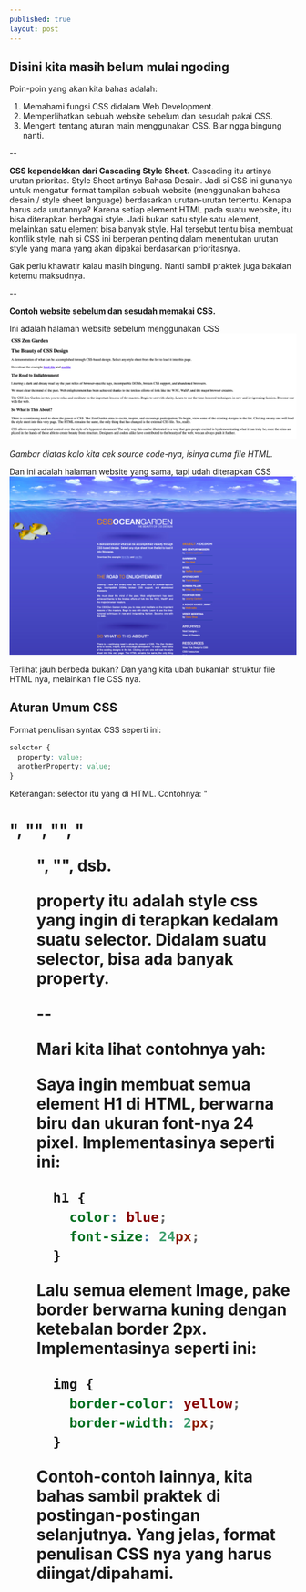 ```yaml
---
published: true
layout: post
---
```

## Disini kita masih belum mulai ngoding

Poin-poin yang akan kita bahas adalah:
1. Memahami fungsi CSS didalam Web Development.
2. Memperlihatkan sebuah website sebelum dan sesudah pakai CSS.
3. Mengerti tentang aturan main menggunakan CSS. Biar ngga bingung nanti.

--

**CSS kependekkan dari Cascading Style Sheet.**
Cascading itu artinya urutan prioritas. Style Sheet artinya Bahasa Desain. Jadi si CSS ini gunanya untuk mengatur format tampilan sebuah website (menggunakan bahasa desain / style sheet language) berdasarkan urutan-urutan tertentu. Kenapa harus ada urutannya? Karena setiap element HTML pada suatu website, itu bisa diterapkan berbagai style. Jadi bukan satu style satu element, melainkan satu element bisa banyak style. Hal tersebut tentu bisa membuat konflik style, nah si CSS ini berperan penting dalam menentukan urutan style yang mana yang akan dipakai berdasarkan prioritasnya. 

Gak perlu khawatir kalau masih bingung. Nanti sambil praktek juga bakalan ketemu maksudnya. 

--

**Contoh website sebelum dan sesudah memakai CSS.**

Ini adalah halaman website sebelum menggunakan CSS
![HTML Page](/images/html.png "Halaman HTML only")

_Gambar diatas kalo kita cek source code-nya, isinya cuma file HTML._

Dan ini adalah halaman website yang sama, tapi udah diterapkan CSS
![CSS Page](/images/css.png "Halaman HTML yang sudah di format menggunakan CSS")

Terlihat jauh berbeda bukan? Dan yang kita ubah bukanlah struktur file HTML nya, melainkan file CSS nya. 


## Aturan Umum CSS ##

Format penulisan syntax CSS seperti ini:

```CSS
selector {
  property: value;
  anotherProperty: value;
}
```

Keterangan:
selector itu yang di HTML. Contohnya: "<H1>", "<body>", "<span>", "<ul>", "<table>", dsb.
  
property itu adalah style css yang ingin di terapkan kedalam suatu selector. Didalam suatu selector, bisa ada banyak property. 
  
--  

Mari kita lihat contohnya yah:

Saya ingin membuat semua element H1 di HTML, berwarna biru dan ukuran font-nya 24 pixel. 
Implementasinya seperti ini:
  
```CSS
  h1 {
  	color: blue;
  	font-size: 24px;
  }
```

Lalu semua element Image, pake border berwarna kuning dengan ketebalan border 2px.
Implementasinya seperti ini:
  
```CSS
  img {
  	border-color: yellow;
  	border-width: 2px;
  }
```
  
Contoh-contoh lainnya, kita bahas sambil praktek di postingan-postingan selanjutnya. Yang jelas, format penulisan CSS nya yang harus diingat/dipahami.

